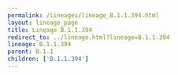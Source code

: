 ```yaml
---
permalink: /lineages/lineage_B.1.1.394.html
layout: lineage_page
title: Lineage B.1.1.394
redirect_to: ../lineage.html?lineage=B.1.1.394
lineage: B.1.1.394
parent: B.1.1
children: ['B.1.1.394']
---
```

